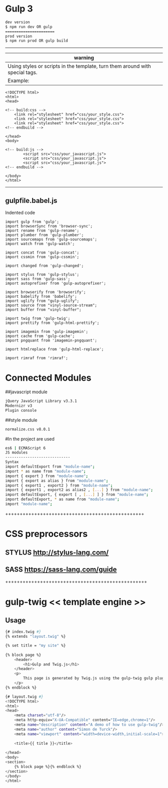# Gulp 3

```sh
dev version
$ npm run dev OR gulp
======================
prod version
$ npm run prod OR gulp build
```
***
| warning |
| ------ |
| Using styles or scripts in the template, turn them around with special tags.|
| Example: |
```
<!DOCTYPE html>
<html>
<head>

<!-- build:css -->
	<link rel="stylesheet" href="css/your_style.css">
	<link rel="stylesheet" href="css/your_style.css">
	<link rel="stylesheet" href="css/your_style.css">
<!-- endbuild -->

</head>
<body>

<!-- build:js -->
		<script src="css/your_javascript.js">
		<script src="css/your_javascript.js">
		<script src="css/your_javascript.js">
<!-- endbuild -->

</body>
</html>
```
***
## gulpfile.babel.js

Indented code

	import gulp from 'gulp';
	import browserSync from 'browser-sync';
	import rename from 'gulp-rename';
	import plumber from 'gulp-plumber';
	import sourcemaps from 'gulp-sourcemaps';
	import watch from 'gulp-watch';
	
	import concat from 'gulp-concat';
	import cssmin from 'gulp-cssmin';
	
	import changed from 'gulp-changed';
	
	import stylus from 'gulp-stylus';
	import sass from 'gulp-sass';
	import autoprefixer from 'gulp-autoprefixer';
	
	import browserify from 'browserify';
	import babelify from 'babelify';
	import uglify from "gulp-uglify";
	import source from "vinyl-source-stream";
	import buffer from "vinyl-buffer";
	
	import twig from 'gulp-twig';
	import prettify from 'gulp-html-prettify';
	
	import imagemin from 'gulp-imagemin';
	import cache from 'gulp-cache';
	import pngquant from 'imagemin-pngquant';
	
	import htmlreplace from 'gulp-html-replace';
	
	import rimraf from 'rimraf';


# Connected Modules
##javascript module
```sh
jQuery JavaScript Library v3.3.1
Modernizr v3
Plugin console
```
##style module
```sh
normalize.css v8.0.1
```

#In the project are used
```sh
es6 | ECMAScript 6
JS modules
-----------------------------
Syntax
import defaultExport from "module-name"; 
import * as name from "module-name"; 
import { export } from "module-name"; 
import { export as alias } from "module-name"; 
import { export1 , export2 } from "module-name"; 
import { export1 , export2 as alias2 , [...] } from "module-name"; 
import defaultExport, { export [ , [...] ] } from "module-name"; 
import defaultExport, * as name from "module-name"; 
import "module-name";
```

++++++++++++++++++++++++++++++++++++++++++++++++
# CSS preprocessors
## STYLUS http://stylus-lang.com/
## SASS https://sass-lang.com/guide



+++++++++++++++++++++++++++++++++++++++++++++++++

# gulp-twig << template engine >>
## Usage
```sh
{# index.twig #}
{% extends "layout.twig" %}

{% set title = "my site" %}
 
{% block page %}
    <header>
        <h1>Gulp and Twig.js</h1>
    </header>
    <p>
        This page is generated by Twig.js using the gulp-twig gulp plugin.
    </p>
{% endblock %}
```

```sh
{# layout.twig #}
<!DOCTYPE html>
<html>
<head>
    <meta charset="utf-8"/>
    <meta http-equiv="X-UA-Compatible" content="IE=edge,chrome=1"/>
    <meta name="description" content="A demo of how to use gulp-twig"/>
    <meta name="author" content="Simon de Turck"/>
    <meta name="viewport" content="width=device-width,initial-scale=1">
 
    <title>{{ title }}</title>
 
</head>
<body>
<section>
    {% block page %}{% endblock %}
</section>
</body>
</html>
```
